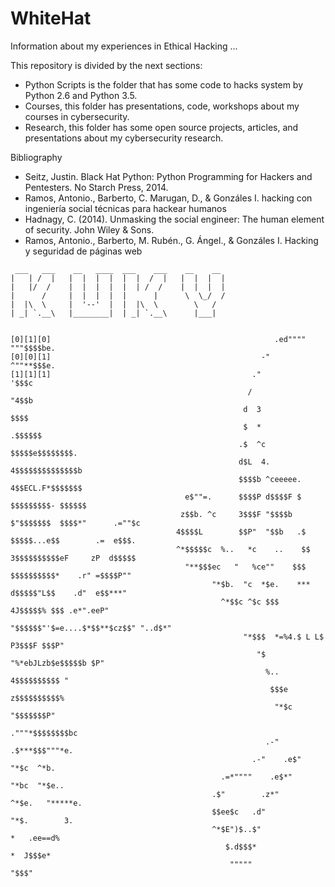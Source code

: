 # WhiteHat
Information about my experiences in Ethical Hacking ... 

This repository is divided by the next sections:
+ Python Scripts is the folder that has some code to hacks system by Python 2.6 and Python 3.5.
+ Courses, this folder has presentations, code, workshops about my courses in cybersecurity.
+ Research, this folder has some open source projects, articles, and presentations about my cybersecurity research.


Bibliography 
+ Seitz, Justin. Black Hat Python: Python Programming for Hackers and Pentesters. No Starch Press, 2014.
+ Ramos, Antonio., Barberto, C. Marugan, D., & Gonzáles I. hacking con ingeniería social técnicas para hackear humanos
+ Hadnagy, C. (2014). Unmasking the social engineer: The human element of security. John Wiley & Sons.
+ Ramos, Antonio., Barberto, M. Rubén., G. Ángel., & Gonzáles I. Hacking y seguridad de páginas web



```
 ___   ___    __   ____  ___    ___    __    __    
|   | /  |   |  |  |  |  |  |  /  |   |  |  |  |       
|   |/  /    |  |  |  |  |  | /  /    |  |  |  |      
|      /     |  |  |  |  |      |      \  \_/  /  
|  |\  \     |  '--'  |  |  |\  \        \   /        
| _| `.__\   |________|  | _| `.__\      |___|
  
  
[0][1][0]                                                  .ed"""" """$$$$be.
[0][0][1]                                               -"           ^""**$$$e.
[1][1][1]                                             ."                   '$$$c
                                                     /                      "4$$b
                                                    d  3                      $$$$
                                                    $  *                   .$$$$$$
                                                   .$  ^c           $$$$$e$$$$$$$$.
                                                   d$L  4.         4$$$$$$$$$$$$$$b
                                                   $$$$b ^ceeeee.  4$$ECL.F*$$$$$$$
                                       e$""=.      $$$$P d$$$$F $ $$$$$$$$$- $$$$$$
                                      z$$b. ^c     3$$$F "$$$$b   $"$$$$$$$  $$$$*"      .=""$c
                                     4$$$$L        $$P"  "$$b   .$ $$$$$...e$$        .=  e$$$.
                                     ^*$$$$$c  %..   *c    ..    $$ 3$$$$$$$$$$eF     zP  d$$$$$
                                       "**$$$ec   "   %ce""    $$$  $$$$$$$$$$*    .r" =$$$$P""
                                             "*$b.  "c  *$e.    *** d$$$$$"L$$    .d"  e$$***"
                                               ^*$$c ^$c $$$      4J$$$$$% $$$ .e*".eeP"
                                                  "$$$$$$"'$=e....$*$$**$cz$$" "..d$*"
                                                    "*$$$  *=%4.$ L L$ P3$$$F $$$P"
                                                       "$   "%*ebJLzb$e$$$$$b $P"
                                                         %..      4$$$$$$$$$$ "
                                                          $$$e   z$$$$$$$$$$%
                                                           "*$c  "$$$$$$$P"
                                                            ."""*$$$$$$$$bc
                                                         .-"    .$***$$$"""*e.
                                                      .-"    .e$"     "*$c  ^*b.
                                               .=*""""    .e$*"          "*bc  "*$e..
                                             .$"        .z*"               ^*$e.   "*****e.
                                             $$ee$c   .d"                     "*$.        3.
                                             ^*$E")$..$"                         *   .ee==d%
                                                $.d$$$*                           *  J$$$e*
                                                 """""                              "$$$"
             

  
```


